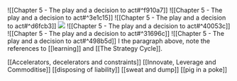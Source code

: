![[Chapter 5 - The play and a decision to act#^f910a7]]
![[Chapter 5 - The play and a decision to act#^3e1c15]]
![[Chapter 5 - The play and a decision to act#^d6fcb3]]
![](https://miro.medium.com/max/700/1*QQiTBh6rW9hY10PPI3z5Qg.jpeg)
![[Chapter 5 - The play and a decision to act#^40053c]]
![[Chapter 5 - The play and a decision to act#^31696c]]
![[Chapter 5 - The play and a decision to act#^498b5d]]
I the paragraph above, note the references to [[learning]] and [[The Strategy Cycle]].

[[Accelerators, decelerators and constraints]]
[[Innovate, Leverage and Commoditise]]
[[disposing of liability]]
[[sweat and dump]]
[[pig in a poke]]